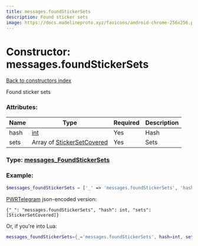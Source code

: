 ```yaml
---
title: messages.foundStickerSets
description: Found sticker sets
image: https://docs.madelineproto.xyz/favicons/android-chrome-256x256.png
---
```

# Constructor: messages.foundStickerSets  
[Back to constructors index](index.md)



Found sticker sets

### Attributes:

| Name     |    Type       | Required | Description |
|----------|---------------|----------|-------------|
|hash|[int](../types/int.md) | Yes|Hash|
|sets|Array of [StickerSetCovered](../types/StickerSetCovered.md) | Yes|Sets|



### Type: [messages\_FoundStickerSets](../types/messages_FoundStickerSets.md)


### Example:

```php
$messages_foundStickerSets = ['_' => 'messages.foundStickerSets', 'hash' => int, 'sets' => [StickerSetCovered, StickerSetCovered]];
```  

[PWRTelegram](https://pwrtelegram.xyz) json-encoded version:

```
{"_": "messages.foundStickerSets", "hash": int, "sets": [StickerSetCovered]}
```


Or, if you're into Lua:

```lua
messages_foundStickerSets={_='messages.foundStickerSets', hash=int, sets={StickerSetCovered}}

```


